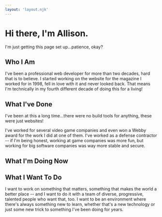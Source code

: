 ```yaml
---
layout: 'layout.njk'
---
```


# Hi there, I'm Allison.
I'm just getting this page set up...patience, okay?

## Who I Am
I've been a professional web developer for more than two decades, hard that is to believe. I started working on the website for the magazine I worked for in 1998, fell in love with it and never looked back. That means I'm technically in my fourth different decade of doing this for a living!

## What I've Done
I've been at this a long time...there were no build tools for anything, these were just websites!

I've worked for several video game companies and even won a Webby award for the work I did at one of them. I've worked as a defense contractor -- if I'm being honest, working at game companies was more fun, but working for big software companies was way more stable and secure.

## What I'm Doing Now

## What I Want To Do
I want to work on something that matters, something that makes the world a better place -- and I want to do it with a team of diverse, progressive, talented people who want that, too. I want to be an environment where there's always something new to learn, whether that's a new technology or just some new trick to something I've been doing for years.